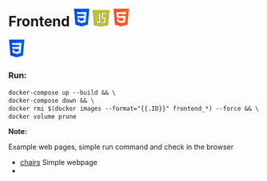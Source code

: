 Frontend ![](logo1.png) ![](logo3.png)  ![](logo2.png) 
========
![](logo1.png)
### Run:
```
docker-compose up --build && \
docker-compose down && \
docker rmi $(docker images --format="{{.ID}}" frontend_*) --force && \
docker volume prune
```
**Note:**

Example web pages, simple run command and check in the browser
+ [chairs](https://github.com/Martin1403/Frontend/tree/master/webpages/chairs) Simple webpage
+ 
